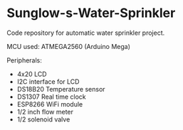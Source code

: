 # Sunglow-s-Water-Sprinkler
Code repository for automatic water sprinkler project.

MCU used: ATMEGA2560 (Arduino Mega)

Peripherals:
  * 4x20 LCD
  * I2C interface for LCD
  * DS18B20 Temperature sensor
  * DS1307 Real time clock
  * ESP8266 WiFi module
  * 1/2 inch flow meter
  * 1/2 solenoid valve
